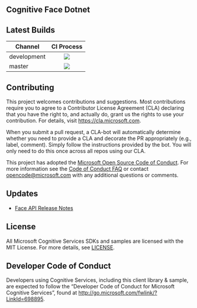 
## Cognitive Face Dotnet

## Latest Builds

Channel  | CI Process 
-------- | :------------: 
development | <img src="https://technical-poets.visualstudio.com/cognitive-face-dotnet/_apis/build/status/cognitive-face-dotnet-development-CI" />
master | <img src="https://technical-poets.visualstudio.com/cognitive-face-dotnet/_apis/build/status/cognitive-face-dotnet-master-CI" />

## Contributing

This project welcomes contributions and suggestions.  Most contributions require you to agree to a
Contributor License Agreement (CLA) declaring that you have the right to, and actually do, grant us
the rights to use your contribution. For details, visit <a href="https://cla.microsoft.com" target="_blank">https://cla.microsoft.com</a>.

When you submit a pull request, a CLA-bot will automatically determine whether you need to provide
a CLA and decorate the PR appropriately (e.g., label, comment). Simply follow the instructions
provided by the bot. You will only need to do this once across all repos using our CLA.

This project has adopted the <a href="https://opensource.microsoft.com/codeofconduct/" target="_blank">Microsoft Open Source Code of Conduct</a>.
For more information see the <a href="https://opensource.microsoft.com/codeofconduct/faq/" target="_blank">Code of Conduct FAQ</a> or
contact <a href="mailto:opencode@microsoft.com" target="_blank">opencode@microsoft.com</a> with any additional questions or comments.

## Updates
* <a href="https://docs.microsoft.com/en-us/azure/cognitive-services/face/releasenotes" target="_blank">Face API Release Notes</a>

## License
All Microsoft Cognitive Services SDKs and samples are licensed with the MIT License. For more details, see <a href="/LICENSE.md" target="_blank">LICENSE</a>.

## Developer Code of Conduct
Developers using Cognitive Services, including this client library & sample, are expected to follow the “Developer Code of Conduct for Microsoft Cognitive Services”, found at <a href="http://go.microsoft.com/fwlink/?LinkId=698895" target="_blank">http://go.microsoft.com/fwlink/?LinkId=698895</a>.
